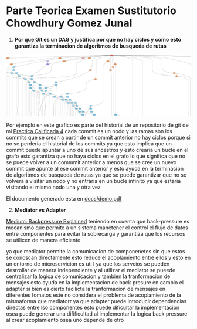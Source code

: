 # **Parte Teorica Examen Sustitutorio Chowdhury Gomez Junal**

1. **Por que Git es un DAG y justifica por que no hay ciclos y como esto garantiza la terminacion de algoritmos de busqueda de rutas**

![](img/git_dag.png)
  
Por ejemplo en este grafico es parte del historial de un repositorio de git de mi [Practica Calificada 4](https://github.com/JunalChowdhuryG/Grupo-2-Practica-Calificada-4) cada commit es un nodo y las ramas son los commits que se crean a partir de un commit anterior no hay ciclos porque si no se perderia el historial de los commits ya que esto implica que un commit  puede apuntar a uno de sus ancestros y esto crearia un bucle en el grafo  esto garantiza que no haya ciclos en el grafo lo que significa que no se puede volver a un commmit anterior a menos que se cree un nuevo commit que apunte al ese commit anterior y esto ayuda en la terminacion de algoritmos de busqueda de rutas ya que se puede garantizar que no se volvera a visitar un nodo y no entraria en un bucle infinito ya que estaria visitando el mismo nodo una y otra vez

El documento generado esta en [docs/demo.pdf](docs/demo.pdf)



2. **Mediator vs Adapter**

[Medium: Backpressure Explained](https://medium.com/@jayphelps/backpressure-explained-the-flow-of-data-through-software-2350b3e77ce7)
teniendo en cuenta que back-pressure es  mecanismo que permite a un sistema manetener el control el flujo de datos entre componentes para evitar la sobrecarga y garantiza que los recursos se utilicen de manera eficiente

ya que mediator permite la comunicacion de componenetes sin que estos se conoscan directamente esto reduce el acoplamiento entre ellos y esto en un entorno de microservicion es uti l ya que los servcios se pueden desrrollar de manera independiente y al utilizar el mediator se pueede centralizar la logica de comunicacion y tambien la tranformacion de mensajes esto ayuda en la implementacion de back presure en cambio el adapter si bien es cierto facilicta la tranformacion de mensajes en diferentes fomatos este no considera el problema de acoplamiento de la mismaforma que mediatorr ya que adapter puede introducir dependencias directas entre lso componentes esto  puede dificultar la implementacion osea puede generar una difificultad al implementar la logica back pressure al crear acoplamiento osea uno depende de otro







